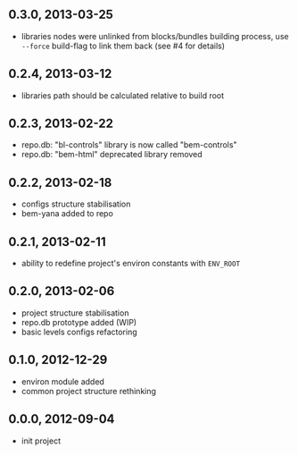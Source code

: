 
0.3.0, 2013-03-25
-----------------

  - libraries nodes were unlinked from blocks/bundles building process,
  use `--force` build-flag to link them back (see #4 for details)

0.2.4, 2013-03-12
-----------------

  - libraries path should be calculated relative to build root

0.2.3, 2013-02-22
-----------------

  - repo.db: "bl-controls" library is now called "bem-controls"
  - repo.db: "bem-html" deprecated library removed

0.2.2, 2013-02-18
-----------------

  - configs structure stabilisation
  - bem-yana added to repo

0.2.1, 2013-02-11
-----------------

  - ability to redefine project's environ constants with `ENV_ROOT`

0.2.0, 2013-02-06
-----------------

  - project structure stabilisation
  - repo.db prototype added (WIP)
  - basic levels configs refactoring

0.1.0, 2012-12-29
-----------------

  - environ module added
  - common project structure rethinking

0.0.0, 2012-09-04
-----------------

  - init project

